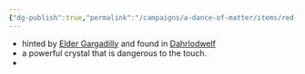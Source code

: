 ```yaml
---
{"dg-publish":true,"permalink":"/campaigns/a-dance-of-matter/items/red-glimmer/"}
---
```


- hinted by [Elder Gargadilly](Campaigns/A%20Dance%20of%20Matter/NPCs%20🤖/Elder%20Gargadilly.md) and found in [Dahrlodwelf](Campaigns/A%20Dance%20of%20Matter/Clans%20⚔/Dahrlodwelf.md)
- a powerful crystal that is dangerous to the touch.
- 
